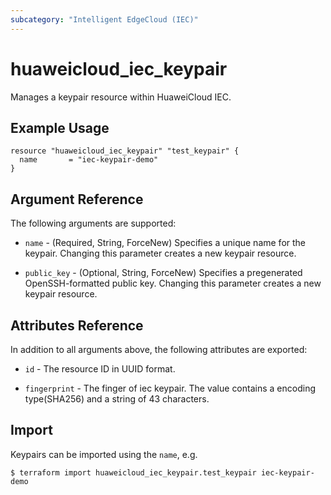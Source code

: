 ```yaml
---
subcategory: "Intelligent EdgeCloud (IEC)"
---
```


# huaweicloud\_iec\_keypair

Manages a keypair resource within HuaweiCloud IEC.

## Example Usage

```hcl
resource "huaweicloud_iec_keypair" "test_keypair" {
  name       = "iec-keypair-demo"
}
```

## Argument Reference

The following arguments are supported:

* `name` - (Required, String, ForceNew) Specifies a unique name for the keypair. 
    Changing this parameter creates a new keypair resource.

* `public_key` - (Optional, String, ForceNew) Specifies a pregenerated OpenSSH-formatted 
    public key. Changing this parameter creates a new keypair resource.

## Attributes Reference

In addition to all arguments above, the following attributes are exported:

* `id` - The resource ID in UUID format.

* `fingerprint` - The finger of iec keypair. The value contains a encoding 
    type(SHA256) and a string of 43 characters.

## Import

Keypairs can be imported using the `name`, e.g.

```
$ terraform import huaweicloud_iec_keypair.test_keypair iec-keypair-demo

```
